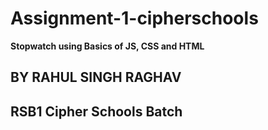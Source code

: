 # Assignment-1-cipherschools
**Stopwatch using Basics of JS, CSS and HTML**

## BY RAHUL SINGH RAGHAV
## RSB1 Cipher Schools Batch
